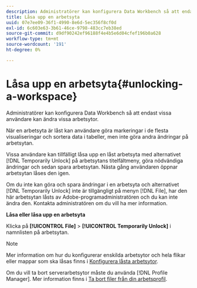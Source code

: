 ```yaml
---
description: Administratörer kan konfigurera Data Workbench så att endast vissa användare kan ändra vissa arbetsytor.
title: Låsa upp en arbetsyta
uuid: 07e7ee09-36f1-4990-8e6d-5ec356f8cf0d
exl-id: 6c603e63-3b61-46ce-9798-483cc7eb38ed
source-git-commit: d9df90242ef96188f4e4b5e6d04cfef196b0a628
workflow-type: tm+mt
source-wordcount: '191'
ht-degree: 0%

---
```


# Låsa upp en arbetsyta{#unlocking-a-workspace}

Administratörer kan konfigurera Data Workbench så att endast vissa användare kan ändra vissa arbetsytor.

När en arbetsyta är låst kan användare göra markeringar i de flesta visualiseringar och sortera data i tabeller, men inte göra andra ändringar på arbetsytan.

Vissa användare kan tillfälligt låsa upp en låst arbetsyta med alternativet [!DNL Temporarily Unlock] på arbetsytans titelfältmeny, göra nödvändiga ändringar och sedan spara arbetsytan. Nästa gång användaren öppnar arbetsytan låses den igen.

Om du inte kan göra och spara ändringar i en arbetsyta och alternativet [!DNL Temporarily Unlock] inte är tillgängligt på menyn [!DNL File], har den här arbetsytan låsts av Adobe-programadministratören och du kan inte ändra den. Kontakta administratören om du vill ha mer information.

**Låsa eller låsa upp en arbetsyta**

Klicka på **[!UICONTROL File]** > **[!UICONTROL Temporarily Unlock]** i namnlisten på arbetsytan.

>[!NOTE]
>
>Mer information om hur du konfigurerar enskilda arbetsytor och hela flikar eller mappar som ska låsas finns i [Konfigurera låsta arbetsytor](../../../home/c-get-started/c-intf-anlys-ftrs/c-config-locked-wkspc/c-config-locked-wkspc.md#concept-b6ce110bbed645d89f29373b5106836a).

Om du vill ta bort serverarbetsytor måste du använda [!DNL Profile Manager]. Mer information finns i [Ta bort filer från din arbetsprofil](../../../home/c-get-started/c-admin-intrf/c-prof-mgr/t-del-files-wkg-prof.md#task-1e29c25e6c824cc9b51cb651e835856b).
